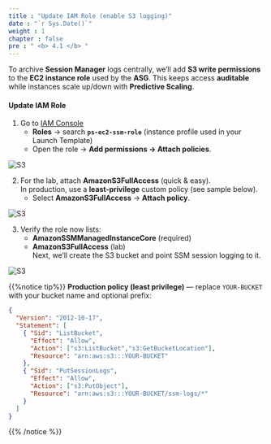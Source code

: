 ```yaml
---
title : "Update IAM Role (enable S3 logging)"
date : "`r Sys.Date()`"
weight : 1
chapter : false
pre : " <b> 4.1 </b> "
---
```


To archive **Session Manager** logs centrally, we’ll add **S3 write permissions** to the **EC2 instance role** used by the **ASG**. This keeps access **auditable** while instances scale up/down with **Predictive Scaling**.

#### Update IAM Role

1. Go to [IAM Console](https://console.aws.amazon.com/iamv2/)  
   + **Roles** → search **`ps-ec2-ssm-role`** (instance profile used in your Launch Template)  
   + Open the role → **Add permissions → Attach policies**.

![S3](/images/4.s3/002-s3.png)

2. For the lab, attach **AmazonS3FullAccess** (quick & easy).  
   In production, use a **least-privilege** custom policy (see sample below).  
   + Select **AmazonS3FullAccess** → **Attach policy**.

![S3](/images/4.s3/003-s3.png)

3. Verify the role now lists:  
   - **AmazonSSMManagedInstanceCore** (required)  
   - **AmazonS3FullAccess** (lab)  
   Next, we’ll create the S3 bucket and point SSM session logging to it.

![S3](/images/4.s3/004-s3.png)

{{%notice tip%}}
**Production policy (least privilege)** — replace `YOUR-BUCKET` with your bucket name and optional prefix:
```json
{
  "Version": "2012-10-17",
  "Statement": [
    { "Sid": "ListBucket",
      "Effect": "Allow",
      "Action": ["s3:ListBucket","s3:GetBucketLocation"],
      "Resource": "arn:aws:s3:::YOUR-BUCKET"
    },
    { "Sid": "PutSessionLogs",
      "Effect": "Allow",
      "Action": ["s3:PutObject"],
      "Resource": "arn:aws:s3:::YOUR-BUCKET/ssm-logs/*"
    }
  ]
}
```
{{% /notice %}}
